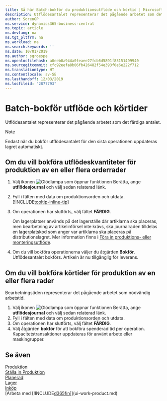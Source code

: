 ```yaml
---
title: Så här Batch-bokför du produktionsutflöde och körtid | Microsoft Docs
description: Utflödesantalet representerar det pågående arbetet som det färdiga antalet.
author: SorenGP
ms.service: dynamics365-business-central
ms.topic: article
ms.devlang: na
ms.tgt_pltfrm: na
ms.workload: na
ms.search.keywords: ''
ms.date: 10/01/2019
ms.author: sgroespe
ms.openlocfilehash: a0eeb0a944a0feaee27fcb6d5891f83151499940
ms.sourcegitcommit: cfc92eefa8b06fb426482f54e393f0e6e222f712
ms.translationtype: HT
ms.contentlocale: sv-SE
ms.lasthandoff: 12/03/2019
ms.locfileid: "2877793"
---
```

# <a name="batch-post-output-and-run-times"></a>Batch-bokför utflöde och körtider
Utflödesantalet representerar det pågående arbetet som det färdiga antalet.  

> [!NOTE]
> Endast när du bokför utflödesantalet för den sista operationen uppdateras lagret automatiskt.  

## <a name="to-post-output-quantities-for-one-or-more-production-order-lines"></a>Om du vill bokföra utflödeskvantiteter för produktion av en eller flera orderrader
1. Välj ikonen ![Glödlampa som öppnar funktionen Berätta](media/ui-search/search_small.png "Berätta vad du vill göra"), ange **utflödesjournal** och välj sedan relaterad länk.  
2. Fyll i fälten med data om produktionsorden och utdata. [!INCLUDE[tooltip-inline-tip](includes/tooltip-inline-tip_md.md)]
3. Om operationen har slutförts, välj fältet **FÄRDIG**.  

    Om lagerplatser används på det lagerställe där artiklarna ska placeras, men bearbetning av artikelinförsel inte krävs,  ska journalraden tilldelas en lagerplatskod som anger var artiklarna ska placeras på distributionslagret. Mer information finns i [Föra in produktions- eller monteringsutflöde](warehouse-how-to-put-away-production-output.md).  

4. Om du vill bokföra operationerna väljer du åtgärden **Bokför**. Utflödesantalet bokförs. Artikeln är nu tillgänglig för leverans.  

## <a name="to-post-run-times-for-one-or-more-production-order-lines"></a>Om du vill bokföra körtider för produktion av en eller flera rader
Bearbetningstiden representerar det pågående arbetet som nödvändig arbetstid.    

1.  Välj ikonen ![Glödlampa som öppnar funktionen Berätta](media/ui-search/search_small.png "Berätta vad du vill göra"), ange **utflödesjournal** och välj sedan relaterad länk.  
2. Fyll i fälten med data om produktionsorden och utdata.  
3.  Om operationen har slutförts, välj fältet **FÄRDIG**.  
4. Välj åtgärden **bokför** för att bokföra spenderad tid per operation. Kapacitetstransaktioner uppdateras för använt arbete eller maskingrupper.

## <a name="see-also"></a>Se även  
[Produktion](production-manage-manufacturing.md)    
[Ställa in Produktion](production-configure-production-processes.md)  
[Planerad](production-planning.md)      
[Lager](inventory-manage-inventory.md)  
[Inköp](purchasing-manage-purchasing.md)  
[Arbeta med [!INCLUDE[d365fin](includes/d365fin_md.md)]](ui-work-product.md)
